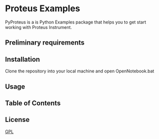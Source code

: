 
# Proteus  Examples

PyProteus is a is Python Examples package that helps you to get start working with Proteus Instrument.

## Preliminary requirements 

## Installation

Clone the repository into your local machine and open OpenNotebook.bat

## Usage


## Table of Contents


## License
[GPL](https://www.gnu.org/licenses/gpl-3.0.html)